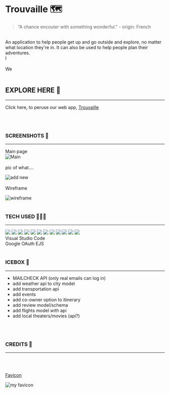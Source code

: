 # Trouvaille 🗺

> “A chance encouter with something wonderful." - origin: French  

<br>
An application to help people get up and go outside and explore, no matter what location they're in. It can also be used to help people plan their adventures.
<br>
I 
<br>
<br>
We
<br>
<br>

## EXPLORE HERE  🥾
___________________

Click here, to peruse our web app, [Trouvaille](<insert link>)

<br>
<br>

### SCREENSHOTS 📸 
___________

Main page
<br>
![Main]()
<br>
<br>
pic of what....

![add new]()
<br>
<br>
Wireframe

![wireframe]()
<br>
<br>


### TECH USED 🚴🏽‍♀️
________________

 <img src="https://img.shields.io/badge/HTML5-E34F26?style=for-the-badge&logo=html5&logoColor=white">
 <img src="https://img.shields.io/badge/CSS3-1572B6?style=for-the-badge&logo=css3&logoColor=white">
 <img src="https://img.shields.io/badge/JavaScript-F7DF1E?style=for-the-badge&logo=javascript&logoColor=black">
 <img src="https://img.shields.io/badge/Bootstrap-563D7C?style=for-the-badge&logo=bootstrap&logoColor=white">
 <img src="https://img.shields.io/badge/iOS-000000?style=for-the-badge&logo=ios&logoColor=white">
 <img src="https://img.shields.io/badge/GitHub-100000?style=for-the-badge&logo=github&logoColor=white">

 <img src="https://img.shields.io/badge/Apple-MacBook_Pro_2012-999999?style=for-the-badge&logo=apple&logoColor=white"> 
   <img src="https://img.shields.io/badge/Node.js-43853D?style=for-the-badge&logo=node.js&logoColor=white">
 <img src="https://img.shields.io/badge/Express.js-404D59?style=for-the-badge">
 <img src="https://img.shields.io/badge/MongoDB-4EA94B?style=for-the-badge&logo=mongodb&logoColor=white">
 
 <img src="https://img.shields.io/badge/Heroku-430098?style=for-the-badge&logo=heroku&logoColor=white">
 <img src="https://img.shields.io/badge/Microsoft_Azure-0089D6?style=for-the-badge&logo=microsoft-azure&logoColor=white">
 <br>
 Visual Studio Code<br>
 Google OAuth
 EJS

<br>
<br>

### ICEBOX 🧳
___________________

- MAILCHECK API (only real emails can log in)
- add weather api to city model
- add transportation api
- add events
- add co-owner option to itinerary
- add review model/schema 
- add flights model with api
- add local theaters/movies (api?)
<br>
<br>

### CREDITS 🌅
______________________________


<br>
<br>

[Favicon]()

![my favicon]()
